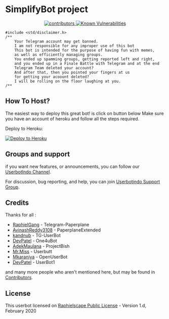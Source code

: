 # SimplifyBot project
<p style="text-align: center;" align="center"><a href="https://github.com/rzlamrr/SimplifyBot/graphs/contributors"><img src="https://img.shields.io/github/contributors/rzlamrr/SimplifyBot?style=plastic" alt="contributors" </a>
<a href="https://snyk.io/test/github/rzlamrr/SimplifyBot?targetFile=requirements.txt"><img src="https://snyk.io/test/github/rzlamrr/SimplifyBot/badge.svg?targetFile=requirements.txt" alt="Known Vulnerabilities" data-canonical-src="https://snyk.io/test/github/rzlamrr/SimplifyBot?targetFile=requirements.txt" style="max-width:100%;"></a></p>


```
#include <std/disclaimer.h>
/**
    Your Telegram account may get banned.
    I am not responsible for any improper use of this bot
    This bot is intended for the purpose of having fun with memes,
    as well as efficiently managing groups.
    You ended up spamming groups, getting reported left and right,
    and you ended up in a Finale Battle with Telegram and at the end
    Telegram Team deleted your account?
    And after that, then you pointed your fingers at us
    for getting your acoount deleted?
    I will be rolling on the floor laughing at you.
/**
```

## How To Host?

The easiest way to deploy this great bot! is click on button below
Make sure you have an account of heroku and follow all the steps required.

Deploy to Heroku:
<p align="left"><a href="https://heroku.com/deploy?template=https://github.com/rzlamrr/SimplifyBot/tree/sql-extended"> <img src="https://www.herokucdn.com/deploy/button.svg" alt="Deploy to Heroku" /></a></p>

## Groups and support

if you want new features, or announcements, you can follow our [UserbotIndo Channel](https://t.me/userbotindocloud).

For discussion, bug reporting, and help, you can join [Userbotindo Support Group](https://t.me/userbotindo).

## Credits

Thanks for all : 
* [RaphielGang](https://github.com/RaphielGang) - Telegram-Paperplane
* [AvinashReddy3108](https://github.com/AvinashReddy3108) - PaperplaneExtended
* [kandnub](https://github.com/kandnub) - TG-UserBot
* [DevPatel](https://github.com//MoveAngel) - One4uBot
* [AdekMaulana](https://github.com/adekmaulana) - ProjectBish
* [Mr.Miss](https://github.com/keselekpermen69) - Userbutt
* [Mkaraniya](https://github.com/mkaraniya) - OpenUserBot
* [DevPatel](https://github.com/Devp73) - UserBot1

and many more people who aren't mentioned here, but may be found in [Contributors](https://github.com/MoveAngel/One4uBot/graphs/contributors).

## License

This userbot licensed on [Raphielscape Public License](https://github.com/MoveAngel/One4uBot/blob/sql-extended/LICENSE) - Version 1.d, February 2020
